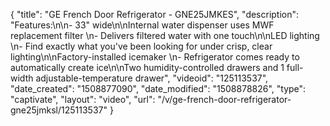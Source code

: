{
    "title": "GE French Door Refrigerator - GNE25JMKES",
    "description": "Features:\n\n- 33\" wide\n\nInternal water dispenser uses MWF replacement filter \n- Delivers filtered water with one touch\n\nLED lighting \n- Find exactly what you've been looking for under crisp, clear lighting\n\nFactory-installed icemaker \n- Refrigerator comes ready to automatically create ice\n\nTwo humidity-controlled drawers and 1 full-width adjustable-temperature drawer",
    "videoid": "125113537",
    "date_created": "1508877090",
    "date_modified": "1508878826",
    "type": "captivate",
    "layout": "video",
    "url": "\/v\/ge-french-door-refrigerator-gne25jmksl\/125113537"
}
